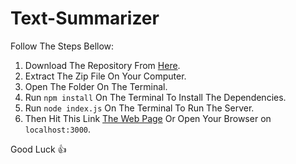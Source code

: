# Text-Summarizer

Follow The Steps Bellow:
1. Download The Repository From [Here](https://github.com/Yusuf4zzam/Text-Summrizer/archive/refs/heads/main.zip).
2. Extract The Zip File On Your Computer.
3. Open The Folder On The Terminal.
4. Run `npm install` On The Terminal To Install The Dependencies.
5. Run `node index.js` On The Terminal To Run The Server.
6. Then Hit This Link [The Web Page](http://localhost:3000/) Or Open Your Browser on `localhost:3000`.

Good Luck :+1:
